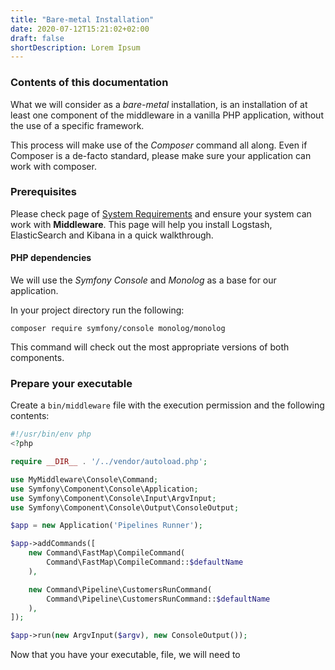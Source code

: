 ```yaml
---
title: "Bare-metal Installation"
date: 2020-07-12T15:21:02+02:00
draft: false
shortDescription: Lorem Ipsum
---
```


### Contents of this documentation

What we will consider as a *bare-metal* installation, is an installation of at least one component of the middleware in
a vanilla PHP application, without the use of a specific framework.

This process will make use of the *Composer* command all along. Even if Composer is a de-facto standard, please make
sure your application can work with composer.

### Prerequisites

Please check page of [System Requirements](/system-requirements) and ensure your system can work with **Middleware**.
This page will help you install Logstash, ElasticSearch and Kibana in a quick walkthrough.

#### PHP dependencies

We will use the *Symfony Console* and *Monolog* as a base for our application.

In your project directory run the following:

`composer require symfony/console monolog/monolog`

This command will check out the most appropriate versions of both components.

### Prepare your executable

Create a `bin/middleware` file with the execution permission and the following contents:

```php
#!/usr/bin/env php
<?php

require __DIR__ . '/../vendor/autoload.php';

use MyMiddleware\Console\Command;
use Symfony\Component\Console\Application;
use Symfony\Component\Console\Input\ArgvInput;
use Symfony\Component\Console\Output\ConsoleOutput;

$app = new Application('Pipelines Runner');

$app->addCommands([
    new Command\FastMap\CompileCommand(
        Command\FastMap\CompileCommand::$defaultName
    ),

    new Command\Pipeline\CustomersRunCommand(
        Command\Pipeline\CustomersRunCommand::$defaultName
    ),
]);

$app->run(new ArgvInput($argv), new ConsoleOutput());
```

Now that you have your executable, file, we will need to 